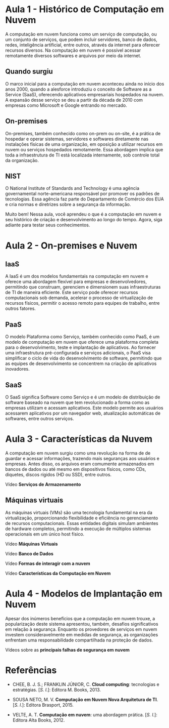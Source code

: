 # Aula 1 - Histórico de Computação em Nuvem

A computação em nuvem funciona como um serviço de computação, ou um conjunto de serviços, que podem incluir servidores, banco de dados, redes, inteligência artificial, entre outros, através da internet para oferecer recursos diversos. Na computação em nuvem é possível acessar remotamente diversos softwares e arquivos por meio da internet. 

## Quando surgiu

O marco inicial para a computação em nuvem aconteceu ainda no início dos anos 2000, quando a alesforce introduziu o conceito de Software as a Service (SaaS), oferecendo aplicativos empresariais hospedados na nuvem. A expansão desse serviço se deu a partir da década de 2010 com empresas como Microsoft e Google entrando no mercado.

## On-premises

On-premises, também conhecido como on-prem ou on-site, é a prática de hospedar e operar sistemas, servidores e softwares diretamente nas instalações físicas de uma organização, em oposição a utilizar recursos em nuvem ou serviços hospedados remotamente. Essa abordagem implica que toda a infraestrutura de TI está localizada internamente, sob controle total da organização. 

## NIST

O National Institute of Standards and Technology é uma agência governamental norte-americana responsável por promover os padrões de tecnologias. Essa agência faz parte do Departamento de Comércio dos EUA e cria normas e diretrizes sobre a segurança da informação.


Muito bem! Nessa aula, você aprendeu o que é a computação em nuvem e seu histórico de criação e desenvolvimento ao longo do tempo. Agora, siga adiante para testar seus conhecimentos.


# Aula 2 - On-premises e Nuvem

## IaaS

A IaaS é um dos modelos fundamentais na computação em nuvem e oferece uma abordagem flexível para empresas e desenvolvedores, permitindo que construam, gerenciem e dimensionem suas infraestruturas de TI de maneira eficiente. Este serviço pode oferecer recursos computacionais sob demanda, acelerar o processo de virtualização de recursos físicos, permitir o acesso remoto para equipes de trabalho, entre outros fatores. 


## PaaS

O modelo Plataforma como Serviço, também conhecido como PaaS, é um modelo de computação em nuvem que oferece uma plataforma completa para o desenvolvimento, teste e implantação de aplicativos. Ao fornecer uma infraestrutura pré-configurada e serviços adicionais, o PaaS visa simplificar o ciclo de vida do desenvolvimento de software, permitindo que as equipes de desenvolvimento se concentrem na criação de aplicativos inovadores. 

## SaaS

O SaaS significa Software como Serviço e é um modelo de distribuição de software baseado na nuvem que tem revolucionado a forma como as empresas utilizam e acessam aplicativos. Este modelo permite aos usuários acessarem aplicativos por um navegador web, atualização automáticas de softwares, entre outros serviços. 


# Aula 3 - Características da Nuvem

A computação em nuvem surgiu como uma revolução na forma de de guardar e acessar informações, trazendo mais seguranças aos usuários e empresas. Antes disso, os arquivos eram comumente armazenados em bancos de dados ou até mesmo em dispositivos físicos, como CDs, diquetes, discos rígidos (HD ou SSD), entre outros.

Vídeo **Serviços de Armazenamento**
## Máquinas virtuais

As máquinas virtuais (VMs) são uma tecnologia fundamental na era da virtualização, proporcionando flexibilidade e eficiência no gerenciamento de recursos computacionais. Essas entidades digitais simulam ambientes de hardware completos, permitindo a execução de múltiplos sistemas operacionais em um único host físico. 

Vídeo **Máquinas Virtuais**

Vídeo **Banco de Dados**

Vídeo **Formas de interagir com a nuvem**

Vídeo **Características da Computação em Nuvem**

# Aula 4 - Modelos de Implantação em Nuvem

Apesar dos inúmeros benefícios que a computação em nuvem trouxe, a popularização deste sistema apresentou, também, desafios significativos em relação à segurança. Enquanto os provedores de serviços em nuvem investem consideravelmente em medidas de segurança, as organizações enfrentam uma responsabilidade compartilhada na proteção de dados. 

Vídeos sobre as **principais falhas de segurança em nuvem**

# Referências

* CHEE, B. J. S.; FRANKLIN JÚNIOR, C. **Cloud computing**: tecnologias e estratégias. [_S. l_.]: Editora M. Books, 2013. 

* SOUSA NETO, M. V. **Computação em Nuvem Nova Arquitetura de TI**. [_S. l_.]: Editora Brasport, 2015.

* VELTE, A. T. **Computação em nuvem**: uma abordagem prática. [_S. l_.]: Editora Alta Books, 2012.